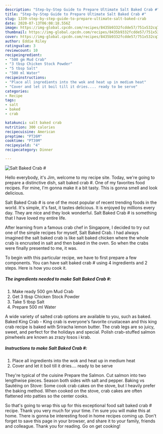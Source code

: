 ```yaml
---
description: "Step-by-Step Guide to Prepare Ultimate Salt Baked Crab #"
title: "Step-by-Step Guide to Prepare Ultimate Salt Baked Crab #"
slug: 1339-step-by-step-guide-to-prepare-ultimate-salt-baked-crab
date: 2020-07-13T06:08:18.556Z
image: https://img-global.cpcdn.com/recipes/8435b9332fcdde57/751x532cq70/salt-baked-crab-recipe-main-photo.jpg
thumbnail: https://img-global.cpcdn.com/recipes/8435b9332fcdde57/751x532cq70/salt-baked-crab-recipe-main-photo.jpg
cover: https://img-global.cpcdn.com/recipes/8435b9332fcdde57/751x532cq70/salt-baked-crab-recipe-main-photo.jpg
author: Eddie Riley
ratingvalue: 3
reviewcount: 10
recipeingredient:
- "500 gm Mud Crab"
- "3 tbsp Chicken Stock Powder"
- "5 tbsp Salt"
- "500 ml Water"
recipeinstructions:
- "Place all ingredients into the wok and heat up in medium heat"
- "Cover and let it boil till it dries.... ready to be serve"
categories:
- Recipe
tags:
- salt
- baked
- crab

katakunci: salt baked crab 
nutrition: 300 calories
recipecuisine: American
preptime: "PT26M"
cooktime: "PT39M"
recipeyield: "4"
recipecategory: Dinner

---
```



![Salt Baked Crab #](https://img-global.cpcdn.com/recipes/8435b9332fcdde57/751x532cq70/salt-baked-crab-recipe-main-photo.jpg)

Hello everybody, it's Jim, welcome to my recipe site. Today, we're going to prepare a distinctive dish, salt baked crab #. One of my favorites food recipes. For mine, I'm gonna make it a bit tasty. This is gonna smell and look delicious.

Salt Baked Crab # is one of the most popular of recent trending foods in the world. It's simple, it's fast, it tastes delicious. It is enjoyed by millions every day. They are nice and they look wonderful. Salt Baked Crab # is something that I have loved my entire life.

After learning from a famous crab chef in Singapore, I decided to try out one of the simple recipes for myself, Salt Baked Crab. I had always imagined the salt baked crab is like salt baked chicken where the whole crab is encrusted in salt and then baked in the oven. So when the crabs were finally presented to me, it was.


To begin with this particular recipe, we have to first prepare a few components. You can have salt baked crab # using 4 ingredients and 2 steps. Here is how you cook it.

<!--inarticleads1-->

##### The ingredients needed to make Salt Baked Crab #:

1. Make ready 500 gm Mud Crab
1. Get 3 tbsp Chicken Stock Powder
1. Take 5 tbsp Salt
1. Prepare 500 ml Water


A wide variety of salted crab options are available to you, such as baked. Baked King Crab - King crab is everyone&#39;s favorite crustacean and this king crab recipe is baked with Sriracha lemon butter. The crab legs are so juicy, sweet, and perfect for the holidays and special. Polish crab-stuffed salmon pinwheels are known as zrazy łosos i krab. 

<!--inarticleads2-->

##### Instructions to make Salt Baked Crab #:

1. Place all ingredients into the wok and heat up in medium heat
1. Cover and let it boil till it dries.... ready to be serve


They&#39;re typical of the cuisine Prepare the Salmon. Cut salmon into two lengthwise pieces. Season both sides with salt and pepper. Baking vs Sautéing on Stove: Some cook crab cakes on the stove, but I heavily prefer the baking method. When cooked on the stove, crab cakes are often flattened into patties so the center cooks. 

So that's going to wrap this up for this exceptional food salt baked crab # recipe. Thank you very much for your time. I'm sure you will make this at home. There is gonna be interesting food in home recipes coming up. Don't forget to save this page in your browser, and share it to your family, friends and colleague. Thank you for reading. Go on get cooking!
